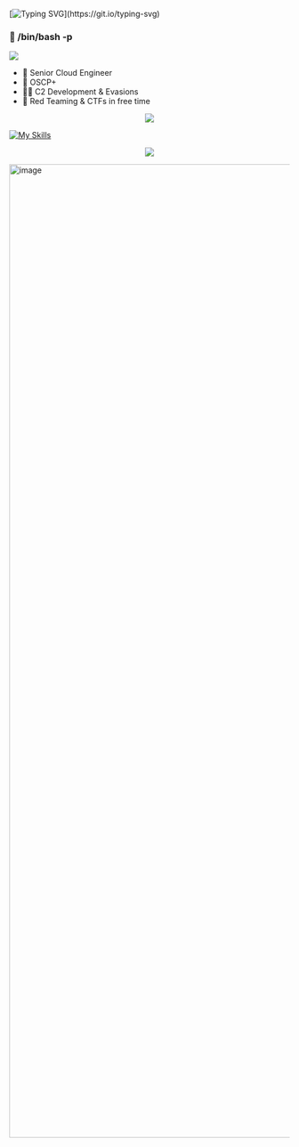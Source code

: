 [![Typing SVG](https://readme-typing-svg.demolab.com?font=Fira+Code&pause=1000&color=F7224B&random=false&width=435&lines=Hey+What's+Poping?)](https://git.io/typing-svg)

### 👋 /bin/bash -p
![](https://komarev.com/ghpvc/?username=Rajchowdhury420&label=PROFILE+VIEWS)

<!-- … [![Spotify](https://novatorem.rajchowdhury420.vercel.app//api/spotify)](https://open.spotify.com/user/nenedo6969trydfada1qiw864) -->

-  🔭 Senior Cloud Engineer
-  📜 OSCP+
-  🏴‍☠️ C2 Development & Evasions
-  🌱 Red Teaming & CTFs in free time

<p  align="center">
<img src="https://user-images.githubusercontent.com/73097560/115834477-dbab4500-a447-11eb-908a-139a6edaec5c.gif">
</p>

[![My Skills](https://skillicons.dev/icons?i=aws,python,terraform,kubernetes,jenkins,apple,arch,firebase,docker,golang,bash)](https://skillicons.dev)

<p  align="center">
<img src="https://user-images.githubusercontent.com/73097560/115834477-dbab4500-a447-11eb-908a-139a6edaec5c.gif">
</p>

<img width="1749" alt="image" src="https://github.com/Rajchowdhury420/Rajchowdhury420/assets/30806882/66c0fd47-56d6-419b-bd50-ec47bfb065a3">

  



